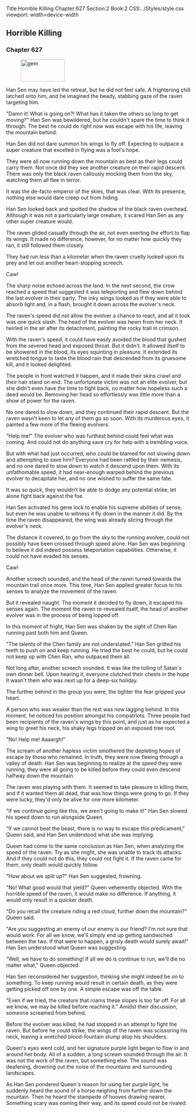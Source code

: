 Title:Horrible Killing 
Chapter:627 
Section:2 
Book:2 
CSS:../Styles/style.css 
viewport: width=device-width
  
## Horrible Killing
### Chapter 627 
<figure>
	<img src="../Images/gem.gif" alt="gem" id="gem" width="120" height="60" />
</figure>
  

  
  Han Sen may have led the retreat, but he did not feel safe. A frightening chill latched onto him, and he imagined the beady, stabbing gaze of the raven targeting him.

"Damn it! What is going on?! What has it taken the others so long to get moving?" Han Sen was bewildered, but he couldn't spare the time to think it through. The best he could do right now was escape with his life, leaving the mountain behind.

Han Sen did not dare summon his wings to fly off. Expecting to outpace a super creature that excelled in flying was a fool's hope.

They were all now running down the mountain as best as their legs could carry them. Not once did they see another creature on their rapid descent. There was only the black raven callously mocking them from the sky, watching them all flee in terror.

It was the de-facto emperor of the skies, that was clear. With its presence, nothing else would dare creep out from hiding.

Han Sen looked back and spotted the shadow of the black raven overhead. Although it was not a particularly large creature, it scared Han Sen as any other super creature would.

The raven glided casually through the air, not even exerting the effort to flap its wings. It made no difference, however, for no matter how quickly they ran, it still followed them closely.

They had run less than a kilometer when the raven cruelly looked upon its prey and let out another heart-stopping screech.

Caw!

The sharp noise echoed across the land. In the next second, the crow reached a speed that suggested it was teleporting and flew down behind the last evolver in their party. The inky wings looked as if they were able to absorb light and, in a flash, brought it down across the evolver's neck.

The raven's speed did not allow the evolver a chance to react, and all it took was one quick slash. The head of the evolver was hewn from her neck. It twirled in the air after its detachment, painting the rocky trail in crimson.

With the raven's speed, it could have easily avoided the blood that gushed from the severed head and exposed throat. But it didn't. It allowed itself to be showered in the blood, its eyes squinting in pleasure. It extended its wretched tongue to taste the blood rain that descended from its gruesome kill, and it looked delighted.

The people in front watched it happen, and it made their skins crawl and their hair stand on end. The unfortunate victim was not an elite evolver, but she didn't even have the time to fight back, no matter how hopeless such a deed would be. Removing her head so effortlessly was little more than a show of power for the raven.

No one dared to slow down, and they continued their rapid descent. But the raven wasn't keen to let any of them go so soon. With its murderous eyes, it painted a few more of the fleeing evolvers.

"Help me!" The evolver who was furthest behind could feel what was coming. And could not do anything save cry for help with a trembling voice.

But with what had just occurred, who could be blamed for not slowing down and attempting to save him? Everyone had been rattled by their nemesis, and no one dared to slow down to watch it descend upon them. With its unfathomable speed, it had near-enough warped behind the previous evolver to decapitate her, and no one wished to suffer the same fate.

It was so quick, they wouldn't be able to dodge any potential strike, let alone fight back against the foe.

Han Sen activated his gene lock to enable his supreme abilities of sense, but even he was unable to witness it fly down in the manner it did. By the time the raven disappeared, the wing was already slicing through the evolver's neck.

The distance it covered, to go from the sky to the running evolver, could not possibly have been crossed through speed alone. Han Sen was beginning to believe it did indeed possess teleportation capabilities. Otherwise, it could not have evaded his senses.

Caw!

Another screech sounded, and the head of the raven turned towards the mountain trail once more. This time, Han Sen applied greater focus to his senses to analyze the movement of the raven.

But it revealed naught. The moment it decided to fly down, it escaped his senses again. The moment the raven re-revealed itself, the head of another evolver was in the process of being lopped off.

In this moment of fright, Han Sen was shaken by the sight of Chen Ran running past both him and Queen.

"The talents of the Chen family are not understated." Han Sen gritted his teeth to push on and keep running. He tried the best he could, but he could not keep up with Chen Ran, who outpaced them all.

Not long after, another screech sounded. It was like the tolling of Satan's own dinner bell. Upon hearing it, everyone clutched their chests in the hope it wasn't them who was next up for a deep-six holiday.

The further behind in the group you were, the tighter the fear gripped your heart.

A person who was weaker than the rest was now lagging behind. In this moment, he noticed his position amongst his compatriots. Three people had been recipients of the raven's wings by this point, and just as he expected a wing to greet his neck, his shaky legs tripped on an exposed tree root.

"No! Help me! Aaaargh!"

The scream of another hapless victim smothered the depleting hopes of escape by those who remained. In truth, they were now fleeing through a valley of death. Han Sen was beginning to realize at the speed they were running, they were all going to be killed before they could even descend halfway down the mountain.

The raven was playing with them. It seemed to take pleasure in killing them, and if it wanted them all dead, that was how things were going to go. If they were lucky, they'd only be alive for one more kilometer.

"If we continue going like this, we aren't going to make it!" Han Sen slowed his speed down to run alongside Queen.

"If we cannot beat the beast, there is no way to escape this predicament," Queen said, and Han Sen understood what she was implying.

Queen had come to the same conclusion as Han Sen, when analyzing the speed of the raven. Try as she might, she was unable to track its attacks. And if they could not do this, they could not fight it. If the raven came for them, only death would quickly follow.

"How about we split up?" Han Sen suggested, frowning.

"No! What good would that yield?" Queen vehemently objected. With the horrible speed of the raven, it would make no difference. If anything, it would only result in a quicker death.

"Do you recall the creature riding a red cloud, further down the mountain?" Queen said.

"Are you suggesting an enemy of our enemy is our friend? I'm not sure that would work. For all we know, we'll simply end up getting sandwiched between the two. If that were to happen, a grisly death would surely await!" Han Sen understood what Queen was suggesting.

"Well, we have to do something! If all we do is continue to run, we'll die no matter what," Queen objected.

Han Sen reconsidered her suggestion, thinking she might indeed be on to something. To keep running would result in certain death, as they were getting picked off one by one. A simple escape was off the table.

"Even if we tried, the creature that roams these slopes is too far off. For all we know, we may be killed before reaching it." Amidst their discussion, someone screamed from behind.

Before the evolver was killed, he had stopped in an attempt to fight the raven. But before he could strike, the wings of the raven was scissoring his neck, leaving a wretched blood-fountain stump atop his shoulders.

Queen's eyes went cold, and her signature purple light began to flow in and around her body. All of a sudden, a long scream sounded through the air. It was not the work of the raven, but something else. The sound was deafening, drowning out the noise of the mountains and surrounding landscapes.

As Han Sen pondered Queen's reason for using her purple light, he suddenly heard the sound of a horse neighing from further down the mountain. Then he heard the stampede of hooves drawing nearer. Something scary was coming their way, and its speed could not be rivaled.
